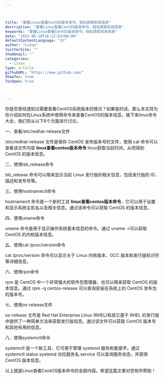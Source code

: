 ```yaml
---



title: "掌握Linux查看CentOS版本命令，轻松获取系统信息"
description: "掌握Linux查看CentOS版本命令，轻松获取系统信息"
keywords: "掌握Linux查看CentOS版本命令，轻松获取系统信息"
date: "2023-06-18T16:22:52+08:00"
defaultContentLanguage: "zh"
author: "Linux"
twitterSite: ""
thumbnail: ""
categories:
  - Linux
type: article
githubURL: "https://www.github.com/"
ShowToc: true
TocOpen: true



---
```


你是否曾经遇到过需要查看CentOS系统版本的情况？如果是的话，那么本文将为你介绍如何在Linux系统中使用命令来查看CentOS的版本信息。接下来linux命令大全，我们将从以下8个方面进行讨论。

一、查看/etc/redhat-release文件

/etc/redhat-release 文件是保存 CentOS 发布版本号的文件，使用 cat 命令可以查看该文件内容 **linux查看centos版本命令** linux获取当前时间，从而得到 CentOS 的版本信息。

二、使用lsb_release命令

lsb_release 命令可以用来显示当前 Linux 发行版的相关信息，包括发行版的 ID、描述和发布号等。

三、使用hostnamectl命令

hostnamectl 命令是一个新的工具 **linux查看centos版本命令**，它可以用于设置和显示系统主机名以及相关信息。通过该命令可以获取 CentOS 的版本信息。

四、使用uname命令

uname 命令是用于显示操作系统基本信息的命令。通过 uname -r可以获取 CentOS 的内核版本信息。

五、使用cat /proc/version命令

cat /proc/version 命令可以显示关于 Linux 内核版本、GCC 版本和发行版标识符等详细信息。

六、使用rpm命令

rpm 是 CentOS 中一个非常强大的软件包管理器，也可以用来获取 CentOS 的版本信息。通过 rpm -q centos-release 可以查询安装在系统上的 CentOS 发布包的版本号。

七、使用os-release文件

os-release 文件是 Red Hat Enterprise Linux (RHEL)和其它基于 RHEL 的发行版中提供了一种简单方法来获取发行版信息。通过该文件可以获取 CentOS 版本号和其他有用的信息。

八、使用systemctl命令

systemctl 是一个新工具，它可用于管理 systemd 服务和套接字。通过 systemctl status systemd 对应服务名.service 可以查询服务状态，并获得 CentOS 版本信息。

以上就是Linux查看CentOS版本命令的全部内容。希望这篇文章对您有所帮助！